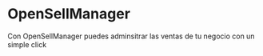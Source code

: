 # OpenSellManager
Con OpenSellManager puedes adminsitrar las ventas de tu negocio con un simple click
